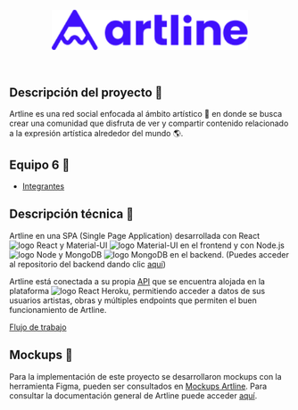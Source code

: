 <p align="center"><img src="https://github.com/miuclara91/artline-react/blob/master/src/assets/coloredLogo.png" alt="Logo artline" width="70%"></p>
<br>

## Descripción del proyecto :thought_balloon: 
Artline es una red social enfocada al ámbito artístico :art: en donde se busca crear una comunidad que disfruta de ver y compartir contenido relacionado a la expresión artística alrededor del mundo :earth_americas:.

## Equipo 6 :wave:
- [Integrantes](https://github.com/miuclara91/artline-react/wiki/Home)

## Descripción técnica :wrench:
Artline en una SPA (Single Page Application) desarrollada con React <img src="https://upload.wikimedia.org/wikipedia/commons/4/47/React.svg" alt="logo React" height="15px"> y Material-UI <img src="https://mui.com/static/logo.png" alt="logo Material-UI" height="15px"> en el frontend y con Node.js<img src="https://nodejs.org/static/images/logo.svg" alt="logo Node" height="25px"> y MongoDB <img src="https://webimages.mongodb.com/_com_assets/cms/kuyjf3vea2hg34taa-horizontal_default_slate_blue.svg?auto=format%252Ccompress" alt="logo MongoDB" height="20px"> en el backend. (Puedes acceder al repositorio del backend dando clic [aquí](https://github.com/14030598/Artline-API))

Artline está conectada a su propia [API](https://artline-team10.herokuapp.com/artline) que se encuentra alojada en la plataforma <img src="https://iconape.com/wp-content/files/xn/371066/svg/371066.svg" alt="logo React" height="15px"> Heroku, permitiendo acceder a datos de sus usuarios artistas, obras y múltiples endpoints que permiten el buen funcionamiento de Artline.

[Flujo de trabajo](https://github.com/miuclara91/artline-react/wiki/Flujo-de-trabajo)

## Mockups :newspaper:
Para la implementación de este proyecto se desarrollaron mockups con la herramienta Figma, pueden ser consultados en [Mockups Artline](https://www.figma.com/file/BEm1hFyzY2Pi6PwsH1ubYW/Untitled?node-id=0%3A1). 
Para consultar la documentación general de Artline puede acceder [aquí](https://www.behance.net/gallery/126576155/Case-study-Artline). 

